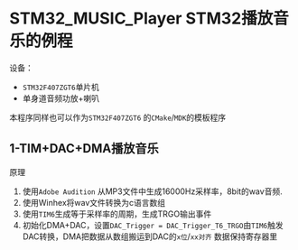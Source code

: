 # STM32_MUSIC_Player STM32播放音乐的例程

设备：

* `STM32F407ZGT6`单片机
* 单身道音频功放+喇叭

本程序同样也可以作为`STM32F407ZGT6` 的`CMake`/`MDK`的模板程序

## 1-TIM+DAC+DMA播放音乐

原理

1. 使用`Adobe Audition` 从MP3文件中生成16000Hz采样率，8bit的wav音频.
2. 使用Winhex将wav文件转换为c语言数组
3. 使用`TIM6`生成等于采样率的周期，生成TRGO输出事件
4. 初始化DMA+DAC，设置`DAC_Trigger = DAC_Trigger_T6_TRGO`由`TIM6`触发DAC转换，DMA把数据从数组搬运到DAC的`x位`/`xx对齐`
   数据保持寄存器里